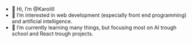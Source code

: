 - 👋 Hi, I’m @Karolill
- 👀 I’m interested in web development (especially front end programming) and artificial intelligence. 
- 🌱 I’m currently learning many things, but focusing most on AI trough school and React trough projects. 

<!---
Karolill/Karolill is a ✨ special ✨ repository because its `README.md` (this file) appears on your GitHub profile.
You can click the Preview link to take a look at your changes.
--->

